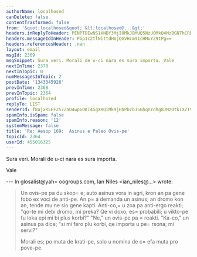 ```yaml
---
authorName: localhosed
canDelete: false
contentTrasformed: false
from: '&quot;localhosed&quot; &lt;localhosed@...&gt;'
headers.inReplyToHeader: PENPTDEwNS1XNDY3MjI0MkJBMUQ5NzU0MkQ4MzBGNThCREEwQHBoeC5nYmw+
headers.messageIdInHeader: PGp1c2tlNittdHVjQGVHcm91cHMuY29tPg==
headers.referencesHeader: .nan
layout: email
msgId: 2369
msgSnippet: Sura veri. Morali de u-ci nara es sura importa. Vale
nextInTime: 2370
nextInTopic: 0
numMessagesInTopic: 2
postDate: '1343345926'
prevInTime: 2368
prevInTopic: 2364
profile: localhosed
replyTo: LIST
senderId: f8ajxK5EFZ57ZaO4wpGOKI4SgXXQiMk9jHhPbcbJ5GhqnYdhg8JMzDtkIXZT95ea-YdHnjY314vrLQ63CEIvrWJEH3nSiCZrGG0
spamInfo.isSpam: false
spamInfo.reason: '12'
systemMessage: false
title: 'Re: Aesop 169:  Asinus e Paleo Ovis-pe'
topicId: 2364
userId: 455016325
---
```


Sura veri.
Morali de u-ci nara es sura importa.

Vale

--- In glosalist@yah=
oogroups.com, Ian Niles <ian_niles@...> wrote:
>
> 
> Un ovis-pe pa du skop=
e; auto asinus vora in agri, kron an pa gene fobo ex voci de anti-pe.  An p=
a demanda un asinus; an dromo kon an, tende mu ne sio gene kapti.  Anti-co,=
 u zoa pa anti-ergo reakti; "qo-te mi debi dromo, mi preka?  Qe vi doxo; es=
 probabili; u vikto-pe fu loka epi mi bi plus korbi?"  "Ne," un ovis-pe pa =
reakti.  "Ka-co," un asinus pa dice; "si mi fero plu korbi, qe importa u pe=
rsona; mi servi?"  
> 
> Morali es; po muta de krati-pe, solo u nomina de c=
efa muta pro pove-pe.
>




